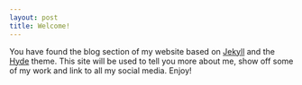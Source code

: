 ```yaml
---
layout: post
title: Welcome!
---
```


You have found the blog section of my website based on [Jekyll](https://jekyllrb.com/) and the [Hyde](https://github.com/poole/hyde) theme. This site will be used to tell you more about me, show off some of my work and link to all my social media. Enjoy!